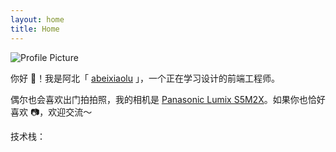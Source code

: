 ```yaml
---
layout: home
title: Home
---
```


<img
  src="https://gravatar.com/avatar/fb723d3d3f122d59b77f08bfdb2a2fca?d=retro"
  alt="Profile Picture"
  class="h-32 w-32 my-0 border-4 border-black rounded-full"
/>

你好 <span class="animate-wave text-4xl">👋</span>！我是阿北「 [abeixiaolu](https://github.com/abeixiaolu) 」，一个正在学习设计的前端工程师。

偶尔也会喜欢出门拍拍照，我的相机是 [Panasonic Lumix S5M2X](https://zh.wikipedia.org/wiki/%E6%9D%BE%E4%B8%8BLumix_DC-S5II/S5IIx)。如果你也恰好喜欢 📷，欢迎交流～

技术栈： <IconTag icon='i-logos-javascript' text='JavaScript'/> <IconTag icon='i-logos-typescript-icon' text='TypeScript'/> <IconTag icon='i-logos-vue' text='Vue'/> <IconTag icon='i-logos-nuxt-icon' text='Nuxt'/> <IconTag icon='i-logos-react' text='React'/> <IconTag icon='i-logos-nextjs-icon' text='Nextjs'/>
